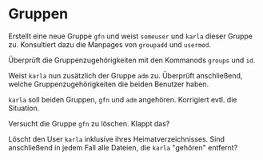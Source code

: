# Gruppen


Erstellt eine neue Gruppe `gfn` und weist `someuser` und `karla` dieser Gruppe zu. Konsultiert dazu die Manpages von `groupadd` und `usermod`. 

Überprüft die Gruppenzugehörigkeiten mit den Kommanods `groups` und `id`. 

Weist `karla` nun zusätzlich der Gruppe `adm` zu. Überprüft anschließend, welche Gruppenzugehörigkeiten die beiden Benutzer haben.

`karla` soll beiden Gruppen, `gfn` und `adm` angehören. Korrigiert evtl. die Situation.

Versucht die Gruppe `gfn` zu löschen. Klappt das?

Löscht den User `karla` inklusive ihres Heimatverzeichnisses. Sind anschließend in jedem Fall alle Dateien, die `karla` "gehören" entfernt?

